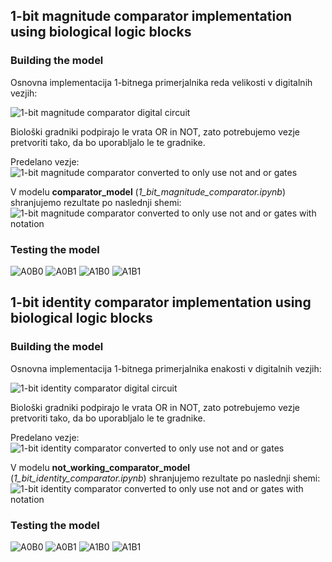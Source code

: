 ## 1-bit magnitude comparator implementation using biological logic blocks

### Building the model

Osnovna implementacija 1-bitnega primerjalnika reda velikosti v digitalnih vezjih:

![1-bit magnitude comparator digital circuit](slike/1_bit_magnitude_comparator/png/1_bit_comparator_original_white.drawio.png)

Biološki gradniki podpirajo le vrata OR in NOT, zato potrebujemo vezje pretvoriti tako, da bo uporabljalo le te gradnike.

Predelano vezje:
![1-bit magnitude comparator converted to only use not and or gates](slike/1_bit_magnitude_comparator/png/1_bit_comparator_or_not_with_model_notation_without_notation_white.drawio.png)

V modelu **comparator_model** (_1\_bit\_magnitude\_comparator.ipynb_) shranjujemo rezultate po naslednji shemi:
![1-bit magnitude comparator converted to only use not and or gates with notation](slike/1_bit_magnitude_comparator/png/1_bit_comparator_or_not_with_model_notation_with_notation_white.drawio.png)

### Testing the model

![A0B0](slike/1_bit_magnitude_comparator/png/comparator_A0_B0.png)
![A0B1](slike/1_bit_magnitude_comparator/png/comparator_A0_B1.png)
![A1B0](slike/1_bit_magnitude_comparator/png/comparator_A1_B0.png)
![A1B1](slike/1_bit_magnitude_comparator/png/comparator_A1_B1.png)

## 1-bit identity comparator implementation using biological logic blocks

### Building the model

Osnovna implementacija 1-bitnega primerjalnika enakosti v digitalnih vezjih:

![1-bit identity comparator digital circuit](slike/1_bit_identity_comparator/png/1_bit_identity_comparator_original.drawio.png)

Biološki gradniki podpirajo le vrata OR in NOT, zato potrebujemo vezje pretvoriti tako, da bo uporabljalo le te gradnike.

Predelano vezje:
![1-bit identity comparator converted to only use not and or gates](slike/1_bit_identity_comparator/png/1_bit_identity_comparator_with_or_not.drawio.png)

V modelu **not_working_comparator_model** (_1\_bit\_identity\_comparator.ipynb_) shranjujemo rezultate po naslednji shemi:
![1-bit identity comparator converted to only use not and or gates with notation](slike/1_bit_identity_comparator/png/1_bit_identity_comparator_with_or_not_with_notation.drawio.png)

### Testing the model

![A0B0](slike/1_bit_identity_comparator/png/comparator_A0_B0.png)
![A0B1](slike/1_bit_identity_comparator/png/comparator_A0_B1.png)
![A1B0](slike/1_bit_identity_comparator/png/comparator_A1_B0.png)
![A1B1](slike/1_bit_identity_comparator/png/comparator_A1_B1.png)